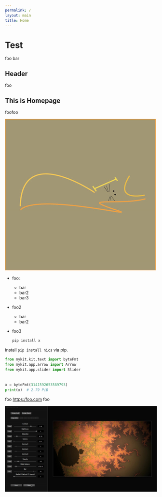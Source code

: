 ```yaml
---
permalink: /
layout: main
title: Home
---
```


# Test

foo bar 

## Header

foo

## This is Homepage

foofoo

![nics-logo](nics-logo500.jpg)

- foo:
    - bar
    - bar2
    - bar3
- foo2

    - bar
    - bar2
- foo3

    ```sh
    pip install x
    ```

install `pip install nics` via pip.


```python
from mykit.kit.text import byteFmt
from mykit.app.arrow import Arrow
from mykit.app.slider import Slider


x = byteFmt(3141592653589793)
print(x)  # 2.79 PiB
```


foo [https:/foo.com](test-img-hd.jpg) foo


![https:/foo.com](test-img-hd.jpg)
